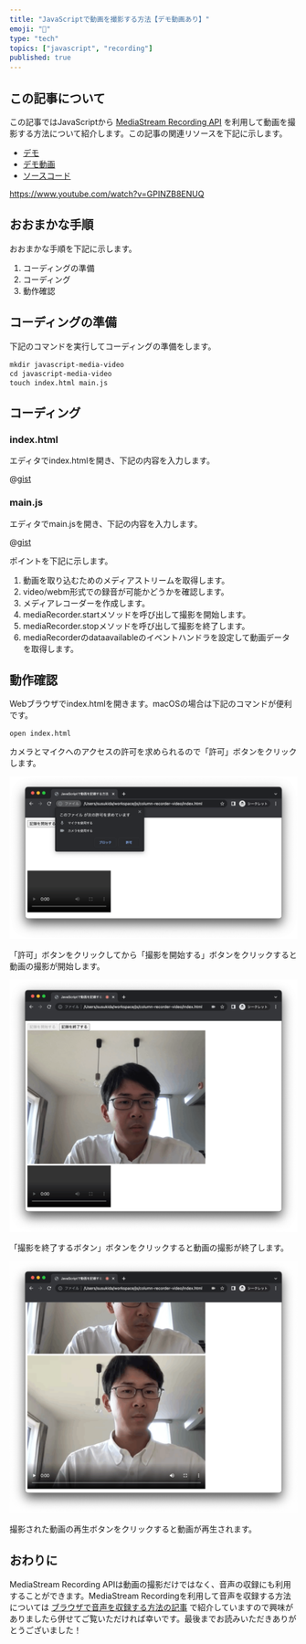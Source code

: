 ```yaml
---
title: "JavaScriptで動画を撮影する方法【デモ動画あり】"
emoji: "🎥"
type: "tech"
topics: ["javascript", "recording"]
published: true
---
```


## この記事について

この記事ではJavaScriptから [MediaStream Recording API](https://developer.mozilla.org/docs/Web/API/MediaStream_Recording_API) を利用して動画を撮影する方法について紹介します。この記事の関連リソースを下記に示します。

- [デモ](https://gist.githack.com/tatsuyasusukida/b21c4c7d73c5e3d91ab97d8c040bc48e/raw/index.html)
- [デモ動画](https://www.youtube.com/watch?v=GPINZB8ENUQ)
- [ソースコード](https://gist.github.com/tatsuyasusukida/b21c4c7d73c5e3d91ab97d8c040bc48e#file-index-html)

https://www.youtube.com/watch?v=GPINZB8ENUQ



## おおまかな手順

おおまかな手順を下記に示します。

1. コーディングの準備
2. コーディング
3. 動作確認



## コーディングの準備

下記のコマンドを実行してコーディングの準備をします。

```shell
mkdir javascript-media-video
cd javascript-media-video
touch index.html main.js
```



## コーディング

### index.html

エディタでindex.htmlを開き、下記の内容を入力します。

@[gist](https://gist.github.com/tatsuyasusukida/b21c4c7d73c5e3d91ab97d8c040bc48e?file=index.html)

### main.js

エディタでmain.jsを開き、下記の内容を入力します。

@[gist](https://gist.github.com/tatsuyasusukida/b21c4c7d73c5e3d91ab97d8c040bc48e?file=main.js)

ポイントを下記に示します。

1. 動画を取り込むためのメディアストリームを取得します。
2. video/webm形式での録音が可能かどうかを確認します。
3. メディアレコーダーを作成します。
4. mediaRecorder.startメソッドを呼び出して撮影を開始します。
5. mediaRecorder.stopメソッドを呼び出して撮影を終了します。
6. mediaRecorderのdataavailableのイベントハンドラを設定して動画データを取得します。



## 動作確認

Webブラウザでindex.htmlを開きます。macOSの場合は下記のコマンドが便利です。

```shell
open index.html
```

カメラとマイクへのアクセスの許可を求められるので「許可」ボタンをクリックします。

![Webブラウザのアドレスバーの下に「このファイルが次の許可を求めています」「マイクを使用する」「カメラを使用する」のメッセージに加え、ブロックボタンと許可ボタンが表示されています。](/images/articles/javascript-media-video/check-01.png)

「許可」ボタンをクリックしてから「撮影を開始する」ボタンをクリックすると動画の撮影が開始します。

![撮影を開始するボタンをクリックした直後の様子です。撮影を開始するボタンが無効になっており、撮影を終了するボタンが有効になっています。](/images/articles/javascript-media-video/check-02.png)

「撮影を終了するボタン」ボタンをクリックすると動画の撮影が終了します。

![撮影を終了するボタンをクリックした直後の様子です。撮影を終了するボタンが無効になっており、撮影を開始するボタンが有効になっています。また、撮影された動画がWebページの末尾に表示されます。](/images/articles/javascript-media-video/check-03.png)

撮影された動画の再生ボタンをクリックすると動画が再生されます。



## おわりに

MediaStream Recording APIは動画の撮影だけではなく、音声の収録にも利用することができます。MediaStream Recordingを利用して音声を収録する方法については [ブラウザで音声を収録する方法の記事](https://zenn.dev/tatsuyasusukida/articles/e9fc25bcdbd370) で紹介していますので興味がありましたら併せてご覧いただければ幸いです。最後までお読みいただきありがとうございました！
